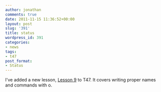 ```yaml
---
author: jonathan
comments: true
date: 2011-11-15 11:36:52+00:00
layout: post
slug: '391'
title: status
wordpress_id: 391
categories:
- news
tags:
- t47
post_format:
- Status
---
```


I've added a new lesson, [Lesson 9](jonathangabel.com/projects/t47/lesson-9) to T47. It covers writing proper names and commands with o.



